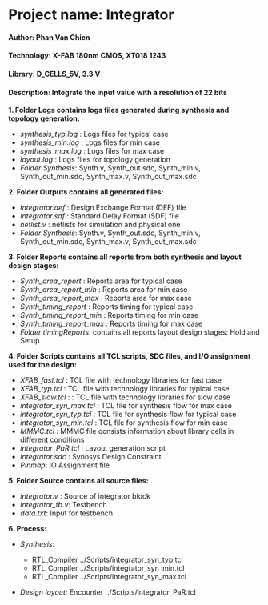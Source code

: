 # Project name: Integrator
#### Author: Phan Van Chien
#### Technology: X-FAB 180nm CMOS, XT018 1243
#### Library: D_CELLS_5V, 3.3 V
#### Description: Integrate the input value with a resolution of 22 bits

**1. Folder Logs contains logs files generated during synthesis and topology generation:**
+ *synthesis_typ.log* : Logs files for typical case 
+ *synthesis_min.log* : Logs files for min case
+ *synthesis_max.log* : Logs files for max case
+ *layout.log*        : Logs files for topology generation 
+ *Folder Synthesis*: Synth.v, Synth_out.sdc, Synth_min.v, Synth_out_min.sdc, Synth_max.v, Synth_out_max.sdc

 **2. Folder Outputs contains all generated files:**
+ *integrator.def* :  Design Exchange Format (DEF) file
+ *integrator.sdf*	:  Standard Delay Format (SDF) file
+ *netlist.v*      :  netlists for simulation and physical one
+ *Folder Synthesis*: Synth.v, Synth_out.sdc, Synth_min.v, Synth_out_min.sdc, Synth_max.v, Synth_out_max.sdc

 **3. Folder Reports contains all reports from both synthesis and layout design stages:**
+ *Synth_area_report*     : Reports area for typical case
+ *Synth_area_report_min* : Reports area for min case
+ *Synth_area_report_max* : Reports area for max case
+ *Synth_timing_report*     : Reports timing for typical case
+ *Synth_timing_report_min* : Reports timing for min case
+ *Synth_timing_report_max* : Reports timing for max case
+ *Folder timingReports*: contains all reports layout design stages: Hold and Setup

 **4. Folder Scripts contains all TCL scripts, SDC files, and I/O assignment used for the design:**
+ *XFAB_fast.tcl* : TCL file with technology libraries for fast case 
+ *XFAB_typ.tcl*  : TCL file with technology libraries for typical case
+ *XFAB_slow.tcl* : : TCL file with technology libraries for slow case
+ *integrator_syn_max.tcl* : TCL file for synthesis flow for max case
+ *integrator_syn_typ.tcl* : TCL file for synthesis flow for typical case
+ *integrator_syn_min.tcl* : TCL file for synthesis flow for min case
+ *MMMC.tcl* : MMMC file consists information about library cells in different conditions
+ *integrator_PaR.tcl* : Layout generation script
+ *integrator.sdc* : Synosys Design Constraint
+ *Pinmap*:   IO Assignment file

 **5. Folder Source contains all source files:**
+ *integrator.v* : Source of integrator block
+ *integrator_tb.v*: Testbench
+ *data.txt*: Input for testbench

 **6. Process:**

 + *Synthesis:*
 	+ RTL_Compiler ../Scripts/integrator_syn_typ.tcl
 	+ RTL_Compiler ../Scripts/integrator_syn_min.tcl
 	+ RTL_Compiler ../Scripts/integrator_syn_max.tcl

 + *Design layout:*
 Encounter ../Scripts/integrator_PaR.tcl